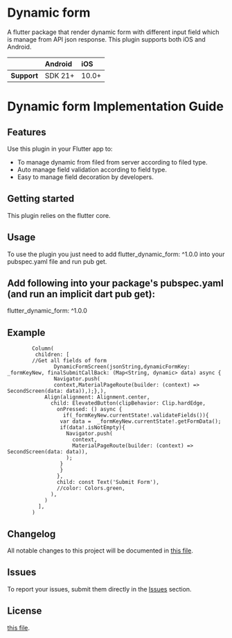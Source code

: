 # Dynamic form

A flutter package that render dynamic form with different input field which is manage from API json response. This plugin supports both iOS and Android.

|               | Android   | iOS    |
| :-------------| :---------| :------|
| **Support**   | SDK 21+   | 10.0+  |

# Dynamic form Implementation Guide

## Features

Use this plugin in your Flutter app to:

* To manage dynamic from filed from server according to filed type.
* Auto manage field validation according to field type.
* Easy to manage field decoration by developers.

## Getting started

This plugin relies on the flutter core.

## Usage

To use the plugin you just need to add flutter_dynamic_form: ^1.0.0 into your pubspec.yaml file and run pub get.


## Add following into your package's pubspec.yaml (and run an implicit dart pub get):
flutter_dynamic_form: ^1.0.0

## Example

            Column(
             children: [
            //Get all fields of form
                   DynamicFormScreen(jsonString,dynamicFormKey: _formKeyNew, finalSubmitCallBack: (Map<String, dynamic> data) async {
                   Navigator.push(
                   context,MaterialPageRoute(builder: (context) => SecondScreen(data: data)),);},),
                Align(alignment: Alignment.center,
                  child: ElevatedButton(clipBehavior: Clip.hardEdge,
                    onPressed: () async {
                      if(_formKeyNew.currentState!.validateFields()){
                     var data =  _formKeyNew.currentState!.getFormData();
                     if(data!.isNotEmpty){
                       Navigator.push(
                         context,
                         MaterialPageRoute(builder: (context) => SecondScreen(data: data)),
                       );
                     }
                     }
                    },
                    child: const Text('Submit Form'),
                    //color: Colors.green,
                  ),
                )
              ],
            )

## Changelog

All notable changes to this project will be documented in [this file](./CHANGELOG.md).

## Issues

To report your issues, submit them directly in the [Issues](https://github.com/dexbytes/dynamic-form/issues) section.

## License
[this file](./LICENSE).